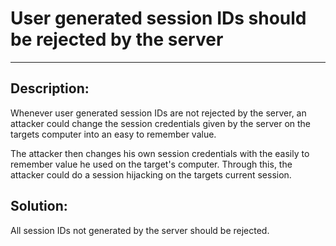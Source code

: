 # User generated session IDs should be rejected by the server  
-------

## Description:

Whenever user generated session IDs are not rejected by the server,
an attacker could change the session credentials given by the server on the targets
computer into an easy to remember value.

The attacker then changes his own session credentials with the easily to remember
value he used on the target's computer. Through this,  the attacker could do a session hijacking
on the targets current session.

## Solution:

All session IDs not generated by the server should be rejected.
